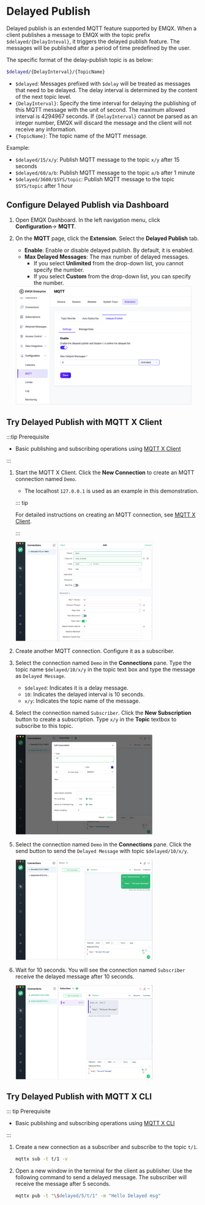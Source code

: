 # Delayed Publish

Delayed publish is an extended MQTT feature supported by EMQX. When a client publishes a message to EMQX with the topic prefix `$delayed/{DelayInteval}`, it triggers the delayed publish feature. The messages will be published after a period of time predefined by the user. 

The specific format of the delay-publish topic is as below:

```bash
$delayed/{DelayInterval}/{TopicName}
```

- `$delayed`: Messages prefixed with `$delay` will be treated as messages that need to be delayed. The delay interval is determined by the content of the next topic level.
- `{DelayInterval}`: Specify the time interval for delaying the publishing of this MQTT message with the unit of second. The maximum allowed interval is 4294967 seconds. If `{DelayInterval}` cannot be parsed as an integer number, EMQX will discard the message and the client will not receive any information.
- `{TopicName}`: The topic name of the MQTT message.

Example:

- `$delayed/15/x/y`: Publish MQTT message to the topic `x/y` after 15 seconds
- `$delayed/60/a/b`: Publish MQTT message to the topic `a/b` after 1 minute
- `$delayed/3600/$SYS/topic`: Publish MQTT message to the topic  `$SYS/topic` after 1 hour

## Configure Delayed Publish via Dashboard

1. Open EMQX Dashboard. In the left navigation menu, click **Configuration**-> **MQTT**. 

2. On the **MQTT** page, click the **Extension**. Select the **Delayed Publish** tab.

   - **Enable**: Enable or disable delayed publish. By default, it is enabled.
   - **Max Delayed Messages**: The max number of delayed messages. 
     - If you select **Unlimited** from the drop-down list, you cannot specify the number.
     - If you select **Custom** from the drop-down list, you can specify the number.

   <img src="./assets/configure-delayed-publish-dashboard.png" alt="configure-delayed-publish-dashboard" style="zoom:45%;" />

## Try Delayed Publish with MQTT X Client

:::tip Prerequisite

- Basic publishing and subscribing operations using [MQTT X Client](./publish-and-subscribe.md) 

:::

1. Start the MQTT X Client. Click the **New Connection** to create an MQTT connection named `Demo`.

   - The localhost `127.0.0.1` is used as an example in this demonstration.

   ::: tip 

   For detailed instructions on creating an MQTT connection, see [MQTT X Client](./publish-and-subscribe.md).

   :::

   <img src="./assets/Configure-new-connection-general.png" alt="Configure-new-connection-general" style="zoom:35%;" />

2. Create another MQTT connection. Configure it as a subscriber. 

3. Select the connection named `Demo` in the **Connections** pane. Type the topic name `$delayed/10/x/y` in the topic text box and type the message as `Delayed Message`. 

   - `$delayed`: Indicates it is a delay message.
   - `10`: Indicates the delayed interval is 10 seconds.
   - `x/y`: Indicates the topic name of the message.

4. Select the connection named `Subscriber`. Click the **New Subscription** button to create a subscription.  Type `x/y` in the **Topic** textbox to subscribe to this topic.

   <img src="./assets/subscribe-delayed-message.png" alt="subscribe-delayed-message" style="zoom:35%;" />

5. Select the connection named `Demo` in the **Connections** pane. Click the send button to send the `Delayed Message` with topic `$delayed/10/x/y`.

   <img src="./assets/publish-delayed-message.png" alt="publish-delayed-message" style="zoom:35%;" />

6. Wait for 10 seconds. You will see the connection named `Subscriber` receive the delayed message after 10 seconds.

   <img src="./assets/receive-delayed-message.png" alt="receive-delayed-message" style="zoom:35%;" />

## Try Delayed Publish with MQTT X CLI

::: tip Prerequisite

- Basic publishing and subscribing operations using [MQTT X CLI](./publish-and-subscribe.md) 

:::

1. Create a new connection as a subscriber and subscribe to the topic `t/1`.

   ```bash
   mqttx sub -t t/1 -v
   ```

2. Open a new window in the terminal for the client as publisher. Use the following command to send a delayed message. The subscriber will receive the message after 5 seconds.

   ```bash
   mqttx pub -t "\$delayed/5/t/1" -m "Hello Delayed msg"
   ```

   

